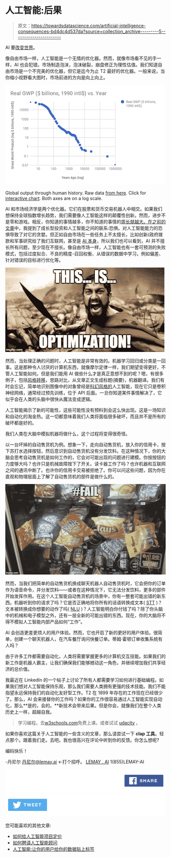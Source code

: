 # 人工智能:后果

> 原文：<https://towardsdatascience.com/artificial-intelligence-consequences-bd4dc4d537da?source=collection_archive---------5----------------------->

AI 要[改变世界](https://qz.com/1015698/pwc-ai-could-increase-global-gdp-by-15-7-trillion-by-2030-with-much-of-the-gains-in-china/)。

像自由市场一样，人工智能是一个无情的优化器。然而，就像市场看不见的手一样，AI 也会犯错。市场制造泡沫，泡沫破裂，崩盘修正为理性估值。我们知道自由市场是一个不完美的优化器，但它是迄今为止 T2 最好的优化器。一般来说，当你缩小视野看大图时，市场前进的方向是向上向上。

![](img/5c9cc47e97407e920eb59c7829f75004.png)

Global output through human history. Raw data [from here](https://en.m.wikipedia.org/wiki/Gross_world_product). Click for [interactive chart](https://docs.google.com/spreadsheets/d/e/2PACX-1vTl0ft9W3C8vDNRVFa_vjxt5Jk9Z2Z3blkI9fHL21oQuS-D1DkLrkTyhfayAsq-80RGlv5lVqP0c_y7/pubchart?oid=1311842334&format=interactive). Both axes are on a log scale.

AI 和市场经济学是两个优化器。它们在股票和货币交易机器人中相交。如果我们想保持全球指数增长趋势，我们需要像人工智能这样的颠覆性创新。然而，进步不是零和游戏。相反，你知道的事情越多，你不知道的事情的[周长就越大。在](https://www.goodreads.com/quotes/526662-the-larger-the-searchlight-the-bigger-the-circumference-of-the)[之前的文章](https://medium.com/towards-data-science/why-bother-to-bootstrap-your-ai-startup-d94fd62de009)中，我提到了成长型投资和人工智能之间的联系:恐惧。对人工智能能力的恐惧导致了对它的贪婪。但正如自由市场在一些任务上不太擅长，比如创新(政府拨款和军事研究给了我们互联网，甚至是 [AI 本身](http://business.financialpost.com/g00/entrepreneur/0123-biz-dd-intelligence?i10c.encReferrer=aHR0cHM6Ly93d3cuZ29vZ2xlLmNhLw%3D%3D)，所以我们也可以看到，AI 并不擅长所有问题，至少现在不擅长。像自由市场一样，人工智能也有一套可预测的失败模式，包括过度拟合、不良的精度-召回权衡、从错误的数据中学习，例如偏差、针对错误的目标进行优化等。

![](img/c6f06cfc057e264204dc73c231bf579f.png)

然而，当处理正确的问题时，人工智能是非常有效的。机器学习回归或分类是一回事。这是那种令人讨厌的计算机东西，就像摩尔定律一样，我们期望变得更好，不管人工智能如何。但是我们能用 AI 做些什么才是真正意想不到的呢？嗯，有很多例子，包括[风格转移](https://deepart.io)，思路对比，从文章正文生成标题(摘要)，机器翻译。我们有时会忘记，简单地识别图像中的对象曾经是[科幻风格的](https://www.goodreads.com/genres/sci-fi-esque)人工智能，现在它只是卷积神经网络，通常经过预先训练，位于 API 后面。一旦你知道某件事情解决了，它似乎会在人类的头脑中很快从魔法变成逻辑。

人工智能揭示了新的可能性，这些可能性没有预料到会这么快出现。这是一场知识和自动化的淘金热。这一切都意味着我们人类将面临很多破坏，而且并不是所有的破坏都是好的。

我们人类在大脑中模拟机器将做什么，这个过程将变得很奇怪。

以一台坏掉的自动售货机为例。想象一下，走向自动售货机，放入你的信用卡，按下苏打水选择按钮，然后意识到自动售货机没有分发饮料。在这种情况下，你的大脑会思考自动售货机是如何工作的，它会对可能出现的问题进行建模。你按按钮的力度够大吗？也许只是机械故障按下了开关。读卡器工作了吗？也许机器和互联网之间的通讯中断了。也许你的信用卡交易被拒绝了。你可以问这些问题，因为你在直观和物理层面上了解了自动售货机的部件是做什么的。

![](img/4751acc89d0efa656ba14032009debbb.png)

然而，当我们把简单的自动售货机换成聊天机器人自动售货机时，它会把你的订单作为语音命令，并分发饮料——或者在这种情况下，它无法分发饮料，更多的部件开始发挥作用。在这个人工智能自动售货机的场景中，你有一整套可能出错的新东西。机器听到你的请求了吗？它是否正确地将你所有的话语转换成文本( [STT](https://cloud.google.com/speech/) )？文本被转换成你想要的动作了吗( [NLU](https://dialogflow.com) )？人工智能明白你付钱了吗？除了你头脑中的机械和电子模型之外，还有一层全新的可能出错的东西。现在，你的大脑将不得不模拟人工智能内部产品如何“工作”。

AI 会创造更差更烦人的用户体验。然而，它也开启了新的更好的用户体验。很简单，创建一个聊天机器人，在汽车餐厅询问快餐订单。蒂姆·霍顿订单收集系统有人吗？

由于许多工作都需要自动化，人类将需要掌握更多的计算机交互技能。如果我们的新工作是机器人霸主，让我们确保我们能够撼动这一角色，并继续增加我们共享经济的总价值。

我最近在 LinkedIn 的一个帖子上讨论了所有人都需要学习如何进行基础编程。如果我们想对人工智能保持乐观，那么我们需要人类拥有更强的技术技能。我们不能指望永远保持我们的自动化友好型工作。T2 在 1899 年存在的工作现在已经很少了。那么，AI 会来接替你的工作吗？如果你的工作很容易通过人工智能实现自动化，那么**是的，会的。**新技术会带来后果。但是你会，就像我们在整个人类历史上一样，超越自我。

> 学习编程。去[w3schools.com](https://www.w3schools.com)免费上课。或者试试 [udacity](https://www.udacity.com/course/introduction-to-python--ud1110) 。

如果你喜欢这篇关于人工智能的一些含义的文章，那么请尝试一下 **clap 工具**。轻点那个。跟着我们走。去吧。我也很高兴在评论中听到你的反馈。你怎么想呢?

编码快乐！

-丹尼尔
[丹尼尔@lemay.ai](mailto:daniel@lemay.ai) ←打个招呼。
[LEMAY . AI](https://lemay.ai)
1(855)LEMAY-AI

[![](img/86ecd5a7c71330dfa6335c1b4f298004.png)](https://www.facebook.com/sharer/sharer.php?u=https%3A//medium.com/@lemaysolutions)[![](img/16ab425d0a52fdde108999408c1eeca2.png)](https://twitter.com/intent/tweet?text=Interesting%20articles%20on%20AI.%20Have%20a%20look%3A%20https%3A//medium.com/@lemaysolutions)

您可能喜欢的其他文章:

*   [如何给人工智能项目定价](https://medium.com/towards-data-science/how-to-price-an-ai-project-f7270cb630a4)
*   [如何聘请人工智能顾问](https://medium.com/towards-data-science/why-hire-an-ai-consultant-50e155e17b39)
*   [人工智能:让你的用户给你的数据贴上标签](https://medium.com/towards-data-science/artificial-intelligence-get-your-users-to-label-your-data-b5fa7c0c9e00)